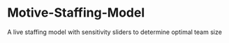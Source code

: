 # Motive-Staffing-Model
A live staffing model with sensitivity sliders to determine optimal team size
